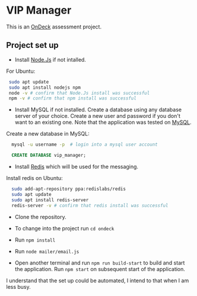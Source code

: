 # VIP Manager

This is an [OnDeck](https://ondeck.com/) assessment project.

## Project set up

- Install [Node.Js](https://nodejs.dev/learn/how-to-install-nodejs) if not intalled.

For Ubuntu:

```bash
 sudo apt update
 sudo apt install nodejs npm
 node -v # confirm that Node.Js install was successful
 npm -v # confirm that npm install was successful
```

- Install MySQL if not installed. Create a database using any database server of your choice. Create a new user and password if you don't want to an existing one. Note that the application was tested on [MySQL](https://dev.mysql.com/doc/mysql-getting-started/en/).

Create a new database in MySQL:

```bash
  mysql -u username -p  # login into a mysql user account
```

```sql
  CREATE DATABASE vip_manager;
```

- Install [Redis](https://docs.redis.com/latest/rs/installing-upgrading/) which will be used for the messaging.

Install redis on Ubuntu:

```bash
  sudo add-apt-repository ppa:redislabs/redis
  sudo apt update
  sudo apt install redis-server
  redis-server -v # confirm that redis install was successful
```

- Clone the repository.

- To change into the project run `cd ondeck`

- Run `npm install`

- Run `node mailer/email.js`

- Open another terminal and run `npm run build-start` to build and start the application. Run `npm start` on subsequent start of the application.

I understand that the set up could be automated, I intend to that when I am less busy.
